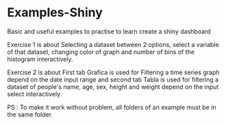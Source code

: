 # Examples-Shiny
Basic and useful examples to practise to learn create a shiny dashboard

Exercise 1 is about Selecting a dataset between 2 options, select a variable of that dataset, changing color of graph and number of bins of the histogram interactively.

Exercise 2 is about First tab Grafica is used for Filtering a time series graph depend on the date input range and second tab Tabla is used for filtering a dataset of 
people's name, age, sex, height and weight depend on the input select interactively.

PS : To make it work without problem, all folders of an example must be in the same folder.
